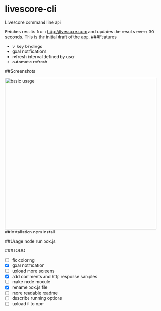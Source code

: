 # livescore-cli
Livescore command line api

Fetches results from http://livescore.com and updates the results every 30 seconds.
This is the initial draft of the app.
###Features
* vi key bindings
* goal notifications
* refresh interval defined by user
* automatic refresh

##Screenshots

<img src="https://lh4.googleusercontent.com/VDUtV0c2ZIlZ6Sy0aqSGYelkm0aef1rr-Q-49VjmaaX44_t9mCp4TIbCXb-_8NQkt_yhQVYDWuAsZY4=w2560-h1210" alt="basic usage" width="500px">
##Installation
npm install

##Usage
node run box.js

###TODO

- [ ] fix coloring
- [x] goal notification
- [ ] upload more screens
- [x] add comments and http response samples
- [ ] make node module
- [x] rename box.js file
- [ ] more readable readme
- [ ] describe running options
- [ ] upload it to npm

